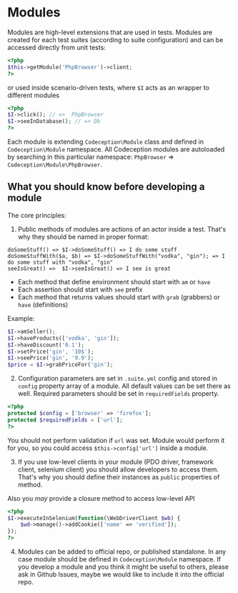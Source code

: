 # Modules

Modules are high-level extensions that are used in tests. Modules are created for each test suites (according to suite configuration) and can be accessed directly from unit tests:

```php
<?php
$this->getModule('PhpBrowser')->client;
?>
```

or used inside scenario-driven tests, where `$I` acts as an wrapper to different modules

```php
<?php
$I->click(); // =>  PhpBrowser
$I->seeInDatabase(); // => Db
?>
```

Each module is extending `Codeception\Module` class and defined in `Codeception\Module` namespace. All Codeception modules are autoloaded by searching in this particular namespace: `PhpBrowser` => `Codeception\Module\PhpBrowser`. 

## What you should know before developing a module

The core principles:

1. Public methods of modules are actions of an actor inside a test. That's why they should be named in proper format:


```
doSomeStuff() => $I->doSomeStuff() => I do some stuff 
doSomeStuffWith($a, $b) => $I->doSomeStuffWith("vodka", "gin"); => I do some stuff with "vodka", "gin"
seeIsGreat() =>  $I->seeIsGreat() => I see is great
```

* Each method that define environment should start with `am` or `have` 
* Each assertion should start with `see` prefix
* Each method that returns values should start with `grab` (grabbers) or `have` (definitions)

Example:

```php
$I->amSeller();
$I->haveProducts(['vodka', 'gin']);
$I->haveDiscount('0.1');
$I->setPrice('gin', '10$');
$I->seePrice('gin', '9.9');
$price = $I->grabPriceFor('gin');
```

2. Configuration parameters are set in `.suite.yml` config and stored in `config` property array of a module. All default values can be set there as well. Required parameters should be set in `requiredFields` property. 

```php
<?php
protected $config = ['browser' => 'firefox'];
protected $requiredFields = ['url']; 
?>
```

You should not perform validation if `url` was set. Module would perform it for you, so you could access `$this->config['url']` inside a module.


3. If you use low-level clients in your module (PDO driver, framework client, selenium client) you should allow developers to access them. That's why you should define their instances as `public` properties of method.

Also you *may* provide a closure method to access low-level API

```php
<?php
$I->executeInSelenium(function(\WebDriverClient $wb) {
    $wd->manage()->addCookie(['name' => 'verified']);
});
?>
```

4. Modules can be added to official repo, or published standalone. In any case module should be defined in `Codeception\Module` namespace. If you develop a module and you think it might be useful to others, please ask in Github Issues, maybe we would like to include it into the official repo.